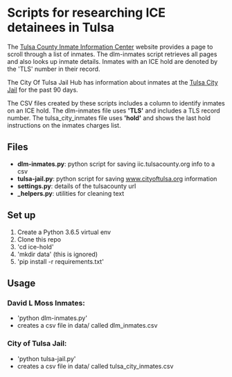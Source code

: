 # Scripts for researching ICE detainees in Tulsa

The [Tulsa County Inmate Information Center](http://iic.tulsacounty.org/expInmateBookings/BookingIndex) website provides a page to scroll through a list of inmates.  The dlm-inmates script retrieves all pages and also looks up inmate details.  Inmates with an ICE hold are denoted by the 'TLS' number in their record.

The City Of Tulsa Jail Hub has information about inmates at the [Tulsa City Jail](https://www.cityoftulsa.org/apps/inmateinformationcenter/) for the past 90 days.

The CSV files created by these scripts includes a column to identify inmates on an ICE hold.  The dlm-inmates file uses **'TLS'** and includes a TLS record number.  The tulsa_city_inmates file uses **'hold'** and shows the last hold instructions on the inmates charges list.

## Files
* __dlm-inmates.py__: python script for saving iic.tulsacounty.org info to a csv
* __tulsa-jail.py__: python script for saving www.cityoftulsa.org information
* __settings.py__: details of the tulsacounty url
* __\_helpers.py__: utilities for cleaning text

## Set up
1. Create a Python 3.6.5 virtual env
1. Clone this repo
1. 'cd ice-hold'
1. 'mkdir data' (this is ignored)
1. 'pip install -r requirements.txt'

## Usage

### David L Moss Inmates:
* 'python dlm-inmates.py'
* creates a csv file in data/ called dlm_inmates.csv

### City of Tulsa Jail:
* 'python tulsa-jail.py'
* creates a csv file in data/ called tulsa_city_inmates.csv
